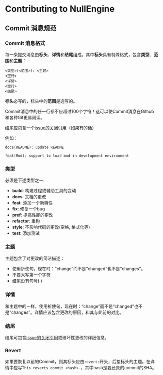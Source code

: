 # Contributing to NullEngine

## Commit 消息规范

### Commit 消息格式
每一条提交消息由**标头**、**详情**和**结尾**组成。其中**标头**具有特殊格式，包含**类型**、**范围**和**主题**：
```
<类型>(<范围>): <主题>
<空行>
<详情>
<空行>
<结尾>
```
**标头**必写的，标头中的**范围**是选写的。

Commit消息中的任一行都不应超过100个字符！这可以使Commit消息在Github和各种Git更易阅读。

结尾应包含一个[issue的关闭引用](https://help.github.com/en/articles/closing-issues-using-keywords)（如果有的话）

例如：
```
docs(README): update README
```
```
feat(Mod): support to load mod in development environment
```

### 类型
必须是下述类型之一:
- **build**: 构建过程或辅助工具的变动
- **docs**: 文档的更改
- **feat**: 添加一个新特性
- **fix**: 修复一个bug
- **pref**: 提高性能的更改
- **refactor**: 重构
- **style**: 不影响代码的更改(空格, 格式化等)
- **test**: 添加测试

### 主题
主题包含了对更改的简洁描述：
- 使用祈使句，现在时：“change”而不是“changed”也不是“changes”。
- 不要大写第一个字符
- 结尾没有句号(.)

### 详情
和主题中的一样，使用祈使句，现在时：“change”而不是“changed”也不是“changes”。详情应该包含更改的原因，和其与此前的对比。

### 结尾
结尾可包含[issue的关闭引用](https://help.github.com/en/articles/closing-issues-using-keywords)或破坏性更改的详细信息。

### Revert
如果要恢复以前的Commit，则其标头应由`revert:`开头，后接标头的主题。在详情中应写`This reverts commit <hash>.`，其中hash是要还原的commit的SHA。
